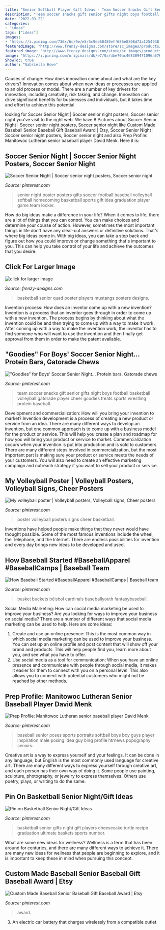 ```yaml
---
title: "Senior Softball Player Gift Ideas - Team Soccer Snacks Gift Senior Gifts Night Boys Football Basketball Volleyball Gatorade Player Cheer Goodies Treats Sports Wrestling Protein Baseball"
description: "Team soccer snacks gift senior gifts night boys football basketball volleyball gatorade player cheer goodies treats sports wrestling protein baseball"
date: "2022-09-22"
categories:
- "ideas"
tags: ["ideas"]
images:
- "https://i.pinimg.com/736x/6c/9e/e5/6c9ee50480eff686e8308d73a1254938.jpg"
featuredImage: "http://www.frenzy-designs.com/store/sc_images/products/1066_large_image.jpg"
featured_image: "http://www.frenzy-designs.com/store/sc_images/products/1066_large_image.jpg"
image: "https://i.pinimg.com/originals/db/e7/0a/dbe70ac468309471096a5763119d227b.jpg"
ShowToc: true
author: "Gabriella Howe"
---
```



Causes of change: How does innovation come about and what are the key drivers?
Innovation comes about when new ideas or processes are applied to an old process or model. There are a number of key drivers for innovation, including creativity, risk taking, and change. Innovation can drive significant benefits for businesses and individuals, but it takes time and effort to achieve this potential.

	

		
looking for Soccer Senior Night | Soccer senior night posters, Soccer senior night you've visit to the right web. We have 8 Pictures about Soccer Senior Night | Soccer senior night posters, Soccer senior night like Custom Made Baseball Senior Baseball Gift Baseball Award | Etsy, Soccer Senior Night | Soccer senior night posters, Soccer senior night and also Prep Profile: Manitowoc Lutheran senior baseball player David Menk. Here it is:
		
    
## Soccer Senior Night | Soccer Senior Night Posters, Soccer Senior Night

<img loading=lazy src="https://i.pinimg.com/originals/75/cf/0e/75cf0eb44da95bdaba033359d206ee15.jpg" onerror="this.onerror=null;this.src='https://tse1.mm.bing.net/th?id=OIP.KmfPUpl1u8qhqPJuE3VbzwHaJ4&amp;pid=15.1';" alt="Soccer Senior Night | Soccer senior night posters, Soccer senior night">

_Source: pinterest.com_

>senior night poster posters gifts soccer football baseball volleyball softball homecoming basketball sports gift idea graduation player game team locker. 

	

How do big ideas make a difference in your life?
When it comes to life, there are a lot of things that you can control. You can make choices and determine your course of action. However, sometimes the most important things in life don't have any clear-cut answers or definitive solutions. That's where big ideas come in. With big ideas, you can take a step back and figure out how you could improve or change something that's important to you. This can help you take control of your life and achieve the outcomes that you desire.

    
## Click For Larger Image

<img loading=lazy src="http://www.frenzy-designs.com/store/sc_images/products/1066_large_image.jpg" onerror="this.onerror=null;this.src='https://tse4.mm.bing.net/th?id=OIP.ZvTZkD7IMsFOWtbvWKvlfwHaJ2&amp;pid=15.1';" alt="click for larger image">

_Source: frenzy-designs.com_

>basketball senior quad poster players mustangs posters designs. 

	

Invention process: How does an inventor come up with a new invention?
Invention is a process that an inventor goes through in order to come up with a new invention. The process begins by thinking about what the invention could be and then trying to come up with a way to make it work. After coming up with a way to make the invention work, the inventor has to find someone who will want to use the invention and then finally get approval from them in order to make the patent available.

    
## &quot;Goodies&quot; For Boys&#039; Soccer Senior Night... Protein Bars, Gatorade Chews

<img loading=lazy src="https://i.pinimg.com/originals/db/e7/0a/dbe70ac468309471096a5763119d227b.jpg" onerror="this.onerror=null;this.src='https://tse3.mm.bing.net/th?id=OIP.yEnhOD9odCZoRP_HilJ6JAHaKh&amp;pid=15.1';" alt="&quot;Goodies&quot; for Boys&#039; Soccer Senior Night... Protein bars, Gatorade chews">

_Source: pinterest.com_

>team soccer snacks gift senior gifts night boys football basketball volleyball gatorade player cheer goodies treats sports wrestling protein baseball. 

	

Development and commercialization: How will you bring your invention to market?
Invention development is a process of creating a new product or service from an idea. There are many different ways to develop an invention, but one common approach is to come up with a business model for the product or service. This will help you create a plan and roadmap for how you will bring your product or service to market.
 Commercialization occurs when your invention is put into production and is sold to customers. There are many different steps involved in commercialization, but the most important part is making sure your product or service meets the needs of your customers. You will also need to create an effective marketing campaign and outreach strategy if you want to sell your product or service.

    
## My Volleyball Poster | Volleyball Posters, Volleyball Signs, Cheer Posters

<img loading=lazy src="https://i.pinimg.com/originals/76/36/3e/76363ea6424f5b4a1b6d3aec13f6d030.jpg" onerror="this.onerror=null;this.src='https://tse2.mm.bing.net/th?id=OIP.hbPuKSiniZtM6cXPOdZ6yQHaNJ&amp;pid=15.1';" alt="My volleyball poster | Volleyball posters, Volleyball signs, Cheer posters">

_Source: pinterest.com_

>poster volleyball posters signs cheer basketball. 

	

Inventions have helped people make things that they never would have thought possible. Some of the most famous inventions include the wheel, the Telephone, and the Internet. There are endless possibilities for invention and every day brings new ideas to be developed and used.

    
## How Baseball Started #BaseballApparel #BaseballCamps | Baseball Team

<img loading=lazy src="https://i.pinimg.com/originals/18/07/eb/1807eb36f1ae10c6826a1a29eb4eb726.jpg" onerror="this.onerror=null;this.src='https://tse2.mm.bing.net/th?id=OIP.kwRjJUVhzXg71VKtn-c_1AHaJ4&amp;pid=15.1';" alt="How Baseball Started #BaseballApparel #BaseballCamps | Baseball team">

_Source: pinterest.com_

>basket buckets béisbol cardinals baseballyouth fantasybaseball. 

	

Social Media Marketing: How can social media marketing be used to improve your business?
Are you looking for ways to improve your business on social media? There are a number of different ways that social media marketing can be used to help. Here are some ideas: 
1. Create and use an online presence: This is the most common way in which social media marketing can be used to improve your business. You can set up an online profile and post content that will show off your brand and products. This will help people find you, learn more about you, and see what you have to offer. 
2. Use social media as a tool for communication: When you have an online presence and communicate with people through social media, it makes it easier for them to connect with you on a personal level. This also allows you to connect with potential customers who might not be reached by other methods. 

    
## Prep Profile: Manitowoc Lutheran Senior Baseball Player David Menk

<img loading=lazy src="https://i.pinimg.com/originals/82/05/4e/82054e7e7fa7b8ebfcd039f74e8ee10b.jpg" onerror="this.onerror=null;this.src='https://tse3.mm.bing.net/th?id=OIP.As2ufBKG9y4kw9eQOn9MvwHaJ9&amp;pid=15.1';" alt="Prep Profile: Manitowoc Lutheran senior baseball player David Menk">

_Source: pinterest.com_

>baseball senior poses sports portraits softball boys boy guys player inspiration male posing idea guy bing profile htrnews popography seniors. 

	

Creative art is a way to express yourself and your feelings. It can be done in any language, but English is the most commonly used language for creative art. There are many different ways to express yourself through creative art, and each person has their own way of doing it. Some people use painting, sculpture, photography, or jewelry to express themselves. Others use poetry, plays, or writing to do the same.

    
## Pin On Basketball Senior Night/Gift Ideas

<img loading=lazy src="https://i.pinimg.com/736x/0b/d6/d7/0bd6d71025c9aa9c115c06f8a07c5af7--basketball.jpg" onerror="this.onerror=null;this.src='https://tse2.mm.bing.net/th?id=OIP.krHCk8hYo4y-6o1XO5OwdQHaJ3&amp;pid=15.1';" alt="Pin on Basketball Senior Night/Gift Ideas">

_Source: pinterest.com_

>basketball senior gifts night gift players cheesecake turtle recipe graduation ultimate baskets sports number. 

	

What are some new ideas for wellness?
Wellness is a term that has been around for centuries, and there are many different ways to achieve it. There are many new ideas for wellness that people are beginning to explore, and it is important to keep these in mind when pursuing this concept.

    
## Custom Made Baseball Senior Baseball Gift Baseball Award | Etsy

<img loading=lazy src="https://i.pinimg.com/736x/6c/9e/e5/6c9ee50480eff686e8308d73a1254938.jpg" onerror="this.onerror=null;this.src='https://tse4.mm.bing.net/th?id=OIP.tUBcMGAr72EkkwEMd6Qd_QHaHk&amp;pid=15.1';" alt="Custom Made Baseball Senior Baseball Gift Baseball Award | Etsy">

_Source: pinterest.com_

>award. 

	

3. An electric car battery that charges wirelessly from a compatible outlet. 

